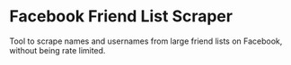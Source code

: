 # Facebook Friend List Scraper
Tool to scrape names and usernames from large friend lists on Facebook, without being rate limited.
